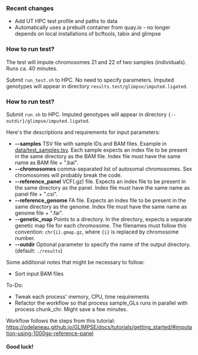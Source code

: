 ### Recent changes
* Add UT HPC test profile and paths to data
* Automatically uses a prebuilt container from quay.io  -  no longer depends on local installations of bcftools, tabix and glimpse

### How to run test?
The test will impute chromosomes 21 and 22 of two samples (individuals). Runs ca. 40 minutes.

Submit `run_test.sh` to HPC. No need to specify parameters. Imputed genotypes will appear in directory `results.test/glimpse/imputed.ligated`.

### How to run test?
Submit `run.sh` to HPC. Imputed genotypes will appear in directory `{--outdir}/glimpse/imputed.ligated`.

Here's the descriptions and requirements for input parameters:
* **--samples** TSV file with sample IDs and BAM files. Example in [data/test_samples.tsv](https://github.com/peepkolberg/glimpse/blob/main/data/test_samples.tsv). Each sample expects an index file to be present in the same directory as the BAM file. Index file must have the same name as BAM file + ".bai".
* **--chromosomes** comma-separated list of autosomal chromosomes. Sex chromosomes will probably break the code.
* **--reference_panel** VCF(.gz) file. Expects an index file to be present in the same directory as the panel. Index file must have the same name as panel file + ".csi".
* **--reference_genome** FA file. Expects an index file to be present in the same directory as the genome. Index file must have the same name as genome file + ".fai".
* **--genetic_map** Points to a directory. In the directory, expects a separate genetic map file for each chromosome. The filenames must follow this convention: `chr{i}.gmap.gz`, where `{i}` is replaced by chromosome number.
* **--outdir** Optional parameter to specify the name of the output directory. (default: `./results`)

Some additional notes that might be necessary to follow:
* Sort input BAM files

To-Do:
* Tweak each process' memory, CPU, time requirements
* Refactor the workflow so that process sample_GLs runs in parallel with process chunk_chr. Might save a few minutes.

Workflow follows the steps from this tutorial: https://odelaneau.github.io/GLIMPSE/docs/tutorials/getting_started/#imputation-using-1000gp-reference-panel

#### Good luck!
